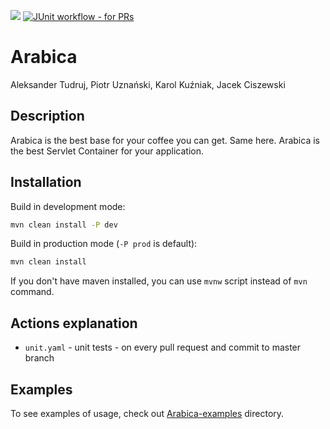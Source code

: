[![](https://jitpack.io/v/jaks-mimuw-kava-org/Arabica.svg)](https://jitpack.io/#jaks-mimuw-kava-org/Arabica)
[![JUnit workflow - for PRs](https://github.com/jaks-mimuw-kava-org/Arabica/actions/workflows/unit.yaml/badge.svg)](https://github.com/jaks-mimuw-kava-org/Arabica/actions/workflows/unit.yaml)

# Arabica
Aleksander Tudruj, Piotr Uznański, Karol Kuźniak, Jacek Ciszewski

## Description
Arabica is the best base for your coffee you can get. Same here. Arabica is the best Servlet Container for your application.

## Installation
Build in development mode:
```bash
mvn clean install -P dev
```
Build in production mode (`-P prod` is default):
```bash
mvn clean install
```
If you don't have maven installed, you can use `mvnw` script instead of `mvn` command.

## Actions explanation
- `unit.yaml` - unit tests - on every pull request and commit to master branch

## Examples
To see examples of usage, check out [Arabica-examples][#Examples] directory.


[#Examples]: https://github.com/jaks-mimuw-kava-org/Arabica-examples
